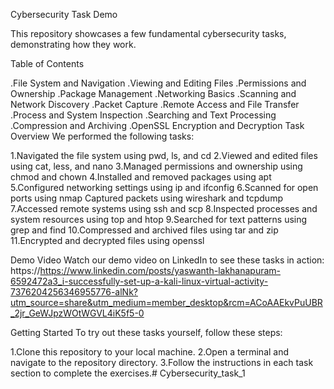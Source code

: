 Cybersecurity Task Demo

This repository showcases a few fundamental cybersecurity tasks, demonstrating how they work.

Table of Contents

.File System and Navigation
.Viewing and Editing Files
.Permissions and Ownership
.Package Management
.Networking Basics
.Scanning and Network Discovery
.Packet Capture
.Remote Access and File Transfer
.Process and System Inspection
.Searching and Text Processing
.Compression and Archiving
.OpenSSL Encryption and Decryption
Task Overview We performed the following tasks:

1.Navigated the file system using pwd, ls, and cd
2.Viewed and edited files using cat, less, and nano
3.Managed permissions and ownership using chmod and chown
4.Installed and removed packages using apt
5.Configured networking settings using ip and ifconfig
6.Scanned for open ports using nmap
Captured packets using wireshark and tcpdump
7.Accessed remote systems using ssh and scp
8.Inspected processes and system resources using top and htop
9.Searched for text patterns using grep and find
10.Compressed and archived files using tar and zip
11.Encrypted and decrypted files using openssl

Demo Video Watch our demo video on LinkedIn to see these tasks in action: https://https://www.linkedin.com/posts/yaswanth-lakhanapuram-6592472a3_i-successfully-set-up-a-kali-linux-virtual-activity-7376204256346955776-alNk?utm_source=share&utm_medium=member_desktop&rcm=ACoAAEkvPuUBR_2jr_GeWJpzWOtWGVL4iK5f5-0

Getting Started To try out these tasks yourself, follow these steps:

1.Clone this repository to your local machine.
2.Open a terminal and navigate to the repository directory.
3.Follow the instructions in each task section to complete the exercises.# Cybersecurity_task_1
